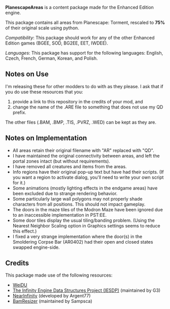 **PlanescapeAreas** is a content package made for the Enhanced Edition engine. 

This package contains all areas from Planescape: Torment, rescaled to **75%** of their original scale using python. 

_Compatibility_: This package should work for any of the other Enhanced Edition games (BGEE, SOD, BG2EE, EET, IWDEE). 

_Languages_: This package has support for the following languages: English, Czech, French, German, Korean, and Polish. 

## Notes on Use 
I'm releasing these for other modders to do with as they please. I ask that if you do use these resources that you: 
1. provide a link to this repository in the credits of your mod, and 
2. change the name of the .ARE file to something that does not use my QD prefix.

The other files (.BAM, .BMP, .TIS, .PVRZ, .WED) can be kept as they are.

## Notes on Implementation
- All areas retain their original filename with "AR" replaced with "QD". 
- I have maintained the original connectivity between areas, and left the portal zones intact (but without requirements).
- I have removed all creatures and items from the areas. 
- Info regions have their original pop-up text but have had their scripts. (If you want a region to activate dialog, you'll need to write your own script for it.)
- Some animations (mostly lighting effects in the endgame areas) have been excluded due to strange rendering behavior. 
- Some particularly large wall polygons may not properly shade characters from all positions. This should not impact gameplay.
- The doors in the maze tiles of the Modron Maze have been ignored due to an inaccessible implementation in PST:EE. 
- Some door tiles display the usual tiling/banding problem. (Using the Nearest Neighbor Scaling option in Graphics settings seems to reduce this effect.)
- I fixed a very strange implementation where the door(s) in the Smoldering Corpse Bar (AR0402) had their open and closed states swapped engine-side.

## Credits 
This package made use of the following resources:
* [WeiDU](https://github.com/WeiDUorg/weidu)
* [The Infinity Engine Data Structures Project (IESDP)](https://gibberlings3.github.io/iesdp/) (maintained by G3)
* [NearInfinity](https://github.com/Argent77/NearInfinity) (developed by Argent77) 
* [BamResizer](https://github.com/Sampsca/bamresize) (maintained by Sampsca) 
